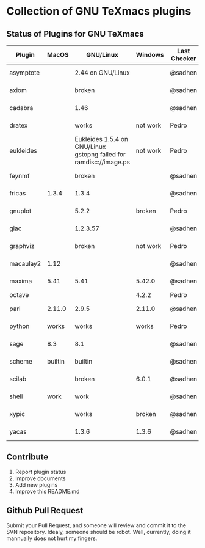 # Collection of GNU TeXmacs plugins
## Status of Plugins for GNU TeXmacs

| Plugin | MacOS | GNU/Linux | Windows | Last Checker | Date |
|--------|--------|-----------------|------|---|---|
| asymptote | | 2.44 on GNU/Linux |  | @sadhen | 2018-10-14 |
| axiom  |  | broken |   | @sadhen         | 2018-10-14 |
| cadabra |  | 1.46  | | @sadhen | 2018-10-14 |
| dratex | | works | not work | Pedro | 2018-10-14 |
| eukleides | |Eukleides 1.5.4 on GNU/Linux gstopng failed for ramdisc://image.ps | not work | Pedro | 2018-10-14 |
| feynmf | |broken| | @sadhen | 2018-10-14 |
| fricas | 1.3.4 | 1.3.4 | | @sadhen         | 2018-10-14 |
| gnuplot | | 5.2.2 | broken| Pedro | 2018-10-14 |
| giac | | 1.2.3.57 | | @sadhen | 2018-10-14 |
| graphviz | | broken| not work | Pedro | 2018-10-14 |
| macaulay2 | 1.12 | | | @sadhen        | 2018-10-14 |
| maxima    | 5.41 | 5.41 | 5.42.0 | @sadhen        | 2018-10-14 |
| octave    |  | | 4.2.2| Pedro |
| pari      | 2.11.0 | 2.9.5 | 2.11.0 | @sadhen        | 2018-10-14 |
| python | works | works | works | Pedro | 2018-10-14 |
| sage  | 8.3 | 8.1 | | @sadhen | 2018-10-14 |
| scheme | builtin | builtin| | @sadhen | 2018-10-14 |
| scilab | | broken | 6.0.1 | @sadhen | 2018-10-14 |
| shell | work | work | | @sadhen | 2018-10-14 |
| xypic | | works | broken | @sadhen | 2018-10-14 |
| yacas | | 1.3.6|  1.3.6 | @sadhen        | 2018-10-14 |

## Contribute
1. Report plugin status
2. Improve documents
3. Add new plugins
4. Improve this README.md

## Github Pull Request
Submit your Pull Request, and someone will review and commit it to the SVN repository. Idealy, someone should be robot. Well, currently, doing it mannually does not hurt my fingers.
